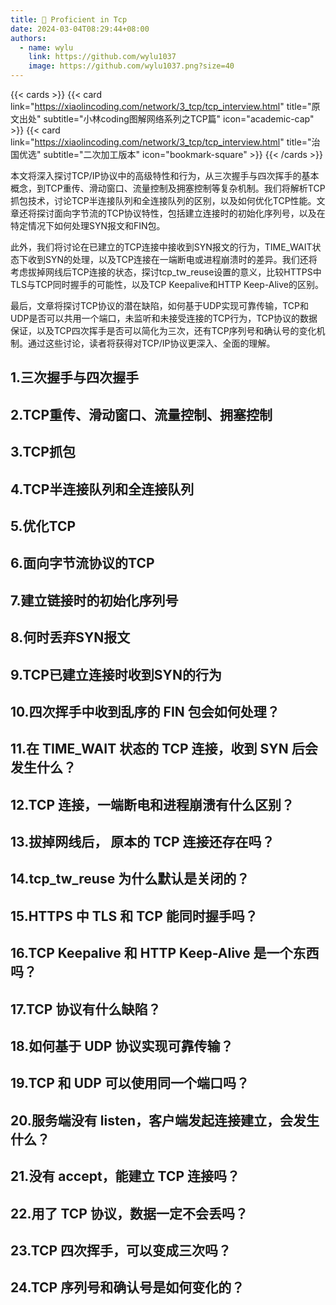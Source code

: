 ```yaml
---
title: 🥳 Proficient in Tcp
date: 2024-03-04T08:29:44+08:00
authors:
  - name: wylu
    link: https://github.com/wylu1037
    image: https://github.com/wylu1037.png?size=40
---
```

{{< cards >}}
  {{< card link="https://xiaolincoding.com/network/3_tcp/tcp_interview.html" title="原文出处" subtitle="小林coding图解网络系列之TCP篇" icon="academic-cap" >}}
  {{< card link="https://xiaolincoding.com/network/3_tcp/tcp_interview.html" title="治国优选" subtitle="二次加工版本" icon="bookmark-square" >}}
{{< /cards >}}

本文将深入探讨TCP/IP协议中的高级特性和行为，从三次握手与四次挥手的基本概念，到TCP重传、滑动窗口、流量控制及拥塞控制等复杂机制。我们将解析TCP抓包技术，讨论TCP半连接队列和全连接队列的区别，以及如何优化TCP性能。文章还将探讨面向字节流的TCP协议特性，包括建立连接时的初始化序列号，以及在特定情况下如何处理SYN报文和FIN包。

此外，我们将讨论在已建立的TCP连接中接收到SYN报文的行为，TIME_WAIT状态下收到SYN的处理，以及TCP连接在一端断电或进程崩溃时的差异。我们还将考虑拔掉网线后TCP连接的状态，探讨tcp_tw_reuse设置的意义，比较HTTPS中TLS与TCP同时握手的可能性，以及TCP Keepalive和HTTP Keep-Alive的区别。

最后，文章将探讨TCP协议的潜在缺陷，如何基于UDP实现可靠传输，TCP和UDP是否可以共用一个端口，未监听和未接受连接的TCP行为，TCP协议的数据保证，以及TCP四次挥手是否可以简化为三次，还有TCP序列号和确认号的变化机制。通过这些讨论，读者将获得对TCP/IP协议更深入、全面的理解。

## 1.三次握手与四次握手

## 2.TCP重传、滑动窗口、流量控制、拥塞控制

## 3.TCP抓包

## 4.TCP半连接队列和全连接队列

## 5.优化TCP

## 6.面向字节流协议的TCP

## 7.建立链接时的初始化序列号

## 8.何时丢弃SYN报文

## 9.TCP已建立连接时收到SYN的行为

## 10.四次挥手中收到乱序的 FIN 包会如何处理？

## 11.在 TIME_WAIT 状态的 TCP 连接，收到 SYN 后会发生什么？

## 12.TCP 连接，一端断电和进程崩溃有什么区别？

## 13.拔掉网线后， 原本的 TCP 连接还存在吗？

## 14.tcp_tw_reuse 为什么默认是关闭的？

## 15.HTTPS 中 TLS 和 TCP 能同时握手吗？

## 16.TCP Keepalive 和 HTTP Keep-Alive 是一个东西吗？

## 17.TCP 协议有什么缺陷？

## 18.如何基于 UDP 协议实现可靠传输？

## 19.TCP 和 UDP 可以使用同一个端口吗？

## 20.服务端没有 listen，客户端发起连接建立，会发生什么？

## 21.没有 accept，能建立 TCP 连接吗？

## 22.用了 TCP 协议，数据一定不会丢吗？

## 23.TCP 四次挥手，可以变成三次吗？

## 24.TCP 序列号和确认号是如何变化的？